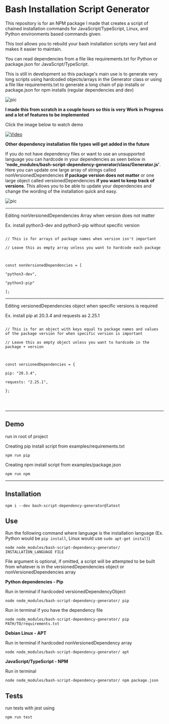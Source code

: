 # Bash Installation Script Generator

This repository is for an NPM package I made that creates a script of chained installation commands for JavaScript/TypeScript, Linux, and Python environments based commands given.

This tool allows you to rebuild your bash installation scripts very fast and makes it easier to maintain.

You can read dependencies from a file like requirements.txt for Python or package.json for JavaScript/TypeScript.

This is still in development so this package's main use is to generate very long scripts using hardcoded objects/arrays in the Generator class or using a file like requirements.txt to generate a long chain of pip installs or package.json for npm installs (regular dependencies and dev)

![pic](https://i.imgur.com/cKVykHp.png)

**I made this from scratch in a couple hours so this is very Work in Progress and a lot of features to be implemented**

Click the image below to watch demo

[![Video](https://i.imgur.com/v3XHNKT.png)](https://i.imgur.com/fIsW1WI.mp4)

**Other dependency installation file types will get added in the future**

If you do not have dependency files or want to use an unsupported language you can hardcode in your dependencies as seen below in **'node_modules/bash-script-dependency-generator/class/Generator.js'**. Here you can update one large array of strings called nonVersionedDependencies **if package version does not matter** or one large object called versionedDependencies **if you want to keep track of versions**. This allows you to be able to update your dependencies and change the wording of the installation quick and easy.

![pic](https://i.imgur.com/n4rYntY.png)

---

Editing nonVersionedDependencies Array when version does not matter

Ex. install python3-dev and python3-pip without specific version

```

// This is for arrays of package names when version isn't important

// Leave this as empty array unless you want to hardcode each package



const nonVersionedDependencies = [

"python3-dev",

"python3-pip"

];

```

---

Editing versionedDependencies object when specific versions is required

Ex. install pip at 20.3.4 and requests as 2.25.1

```

// This is for an object with keys equal to package names and values of the package version for when specific version is important

// Leave this as empty object unless you want to hardcode in the package + version



const versionedDependencies = {

pip: "20.3.4",

requests: "2.25.1",

};




```

---

## Demo

run in root of project

Creating pip install script from examples/requirements.txt

`npm run pip`

Creating npm install script from examples/package.json

`npm run npm`

---

## Installation

`npm i --dev bash-script-dependency-generator@latest`

## Use

Run the following command where language is the installation language (Ex. Python would be `pip install`, Linux would use `sudo apt-get install`)

`node node_modules/bash-script-dependency-generator/ INSTALLATION_LANGUAGE FILE`

File argument is optional, if omitted, a script will be attempted to be built from whatever is in the versionedDependencies object or nonVersionedDependencies array

**Python dependencies - Pip**

Run in terminal if hardcoded versionedDependencyObject

`node node_modules/bash-script-dependency-generator/ pip`

Run in terminal if you have the dependency file

`node node_modules/bash-script-dependency-generator/ pip PATH/TO/requirements.txt`

**Debian Linux - APT**

Run in terminal if hardcoded nonVersionedDependency array

`node node_modules/bash-script-dependency-generator/ apt`

**JavaScript/TypeScript - NPM**

Run in terminal

`node node_modules/bash-script-dependency-generator/ npm package.json`

## Tests

run tests with jest using

`npm run test`
